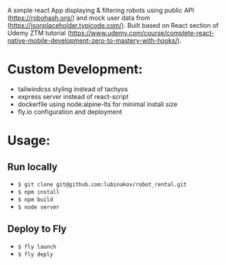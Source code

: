A simple react App displaying & filtering robots using public API (https://robohash.org/) and mock user data from (https://jsonplaceholder.typicode.com/). Built based on React section of Udemy ZTM tutorial (https://www.udemy.com/course/complete-react-native-mobile-development-zero-to-mastery-with-hooks/).

# Custom Development:

- tailwindcss styling instead of tachyos
- express server instead of react-script
- dockerfile using node:alpine-lts for minimal install size
- fly.io configuration and deployment

# Usage:

## Run locally

- `$ git clone git@github.com:lubinakov/robot_rental.git`
- `$ npm install`
- `$ npm build`
- `$ node server`

## Deploy to Fly

- `$ fly launch` 
- `$ fly deply`
